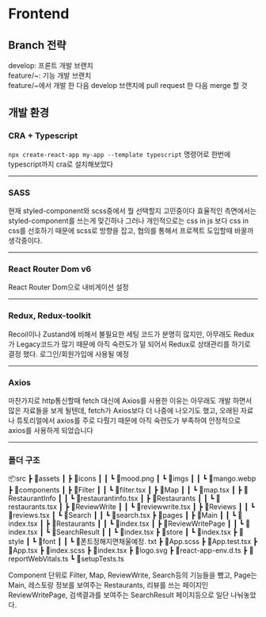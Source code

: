 <h1>Frontend</h1>

<h2>Branch 전략</h2>
develop: 프론트 개발 브랜치<br>
feature/~: 기능 개발 브랜치<br>
feature/~에서 개발 한 다음 develop 브랜치에 pull request 한 다음 merge 할 것

<h2>개발 환경</h2>
<h3>CRA + Typescript</h3>

<code>npx create-react-app my-app --template typescript</code>
명령어로 한번에 typescript까지 cra로 설치해보았다

<hr>
<h3>SASS</h3>

현재 styled-component와 scss중에서 뭘 선택할지 고민중이다
효율적인 측면에서는 styled-component를 쓰는게 맞긴하나
그러나 개인적으로는 css in js 보다 css in css를 선호하기 때문에
scss로 방향을 잡고, 협의를 통해서 프로젝트 도입할때 바꿀까 생각중이다.

<hr>
<h3>React Router Dom v6</h3>

React Router Dom으로 내비게이션 설정

<hr>

<h3>Redux, Redux-toolkit</h3>

Recoil이나 Zustand에 비해서 불필요한 세팅 코드가 분명히 많지만, 아무래도 Redux가 Legacy코드가 많기 때문에 아직 숙련도가 덜 되어서 Redux로 상태관리를 하기로 결정 했다.
로그인/회원가입에 사용될 예정

<hr>

<h3>Axios</h3>

마찬가지로 http통신할때 fetch 대신에 Axios를 사용한 이유는 아무래도 개발 하면서 많은 자료들을 보게 될텐데, fetch가 Axios보다 더 나중에 나오기도 했고, 오래된 자료나 튜토리얼에서 axios를 주로 다뤘기 때문에 아직 숙련도가 부족하여 안정적으로 axios를 사용하게 되었습니다

<hr>

<h3>폴더 구조</h3>
📦src
 ┣ 📂assets
 ┃ ┣ 📂icons
 ┃ ┃ ┗ 📜mood.png
 ┃ ┗ 📂imgs
 ┃ ┃ ┗ 📜mango.webp
 ┣ 📂components
 ┃ ┣ 📂Filter
 ┃ ┃ ┗ 📜filter.tsx
 ┃ ┣ 📂Map
 ┃ ┃ ┗ 📜map.tsx
 ┃ ┣ 📂RestaurantInfo
 ┃ ┃ ┗ 📜restaurantinfo.tsx
 ┃ ┣ 📂Restaurants
 ┃ ┃ ┗ 📜restaurants.tsx
 ┃ ┣ 📂ReviewWrite
 ┃ ┃ ┗ 📜reviewwrite.tsx
 ┃ ┣ 📂Reviews
 ┃ ┃ ┗ 📜reviews.tsx
 ┃ ┗ 📂Search
 ┃ ┃ ┗ 📜search.tsx
 ┣ 📂pages
 ┃ ┣ 📂Main
 ┃ ┃ ┗ 📜index.tsx
 ┃ ┣ 📂Restaurants
 ┃ ┃ ┗ 📜index.tsx
 ┃ ┣ 📂ReviewWritePage
 ┃ ┃ ┗ 📜index.tsx
 ┃ ┗ 📂SearchResult
 ┃ ┃ ┗ 📜index.tsx
 ┣ 📂store
 ┃ ┗ 📜index.tsx
 ┣ 📂style
 ┃ ┗ 📂font
 ┃ ┃ ┗ 📜폰트정해지면채울예정. txt
 ┣ 📜App.scss
 ┣ 📜App.test.tsx
 ┣ 📜App.tsx
 ┣ 📜index.scss
 ┣ 📜index.tsx
 ┣ 📜logo.svg
 ┣ 📜react-app-env.d.ts
 ┣ 📜reportWebVitals.ts
 ┗ 📜setupTests.ts

Component 단위로 Filter, Map, ReviewWrite, Search등의 기능들을 뺐고, Page는 Main, 레스토랑 정보를 보여주는 Restaurants, 리뷰를 쓰는 페이지인 ReviewWritePage, 검색결과를 보여주는 SearchResult 페이지등으로 일단 나눠놓았다.